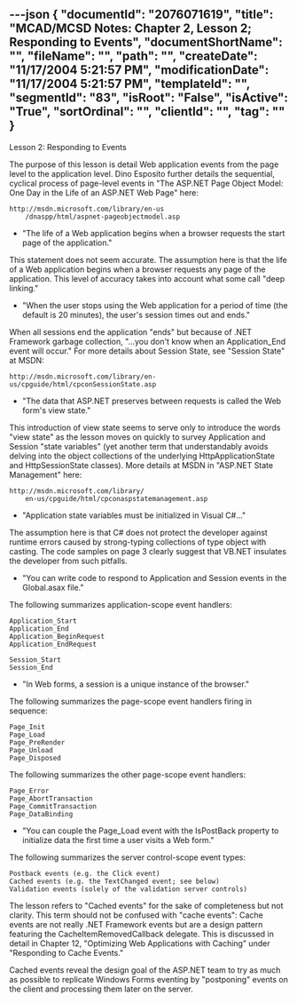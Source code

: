---json
{
  "documentId": "2076071619",
  "title": "MCAD/MCSD Notes: Chapter 2, Lesson 2; Responding to Events",
  "documentShortName": "",
  "fileName": "",
  "path": "",
  "createDate": "11/17/2004 5:21:57 PM",
  "modificationDate": "11/17/2004 5:21:57 PM",
  "templateId": "",
  "segmentId": "83",
  "isRoot": "False",
  "isActive": "True",
  "sortOrdinal": "",
  "clientId": "",
  "tag": ""
}
---

Lesson 2: Responding to Events

The purpose of this lesson is detail Web application events from the page level to the application level. Dino Esposito further details the sequential, cyclical process of page-level events in &quot;The ASP.NET Page Object Model: One Day in the Life of an ASP.NET Web Page&quot; here:

    http://msdn.microsoft.com/library/en-us
        /dnaspp/html/aspnet-pageobjectmodel.asp

* &quot;The life of a Web application begins when a browser requests the start page of the application.&quot;

This statement does not seem accurate. The assumption here is that the life of a Web application begins when a browser requests any page of the application. This level of accuracy takes into account what some call &quot;deep linking.&quot;

* &quot;When the user stops using the Web application for a period of time (the default is 20 minutes), the user's session times out and ends.&quot;

When all sessions end the application &quot;ends&quot; but because of .NET Framework garbage collection, &quot;...you don't know when an Application_End event will occur.&quot; For more details about Session State, see &quot;Session State&quot; at MSDN:

    http://msdn.microsoft.com/library/en-us/cpguide/html/cpconSessionState.asp

* &quot;The data that ASP.NET preserves between requests is called the Web form's view state.&quot;

This introduction of view state seems to serve only to introduce the words &quot;view state&quot; as the lesson moves on quickly to survey Application and Session &quot;state variables&quot; (yet another term that understandably avoids delving into the object collections of the underlying HttpApplicationState and HttpSessionState classes). More details at MSDN in &quot;ASP.NET State Management&quot; here:

    http://msdn.microsoft.com/library/
        en-us/cpguide/html/cpconaspstatemanagement.asp

* &quot;Application state variables must be initialized in Visual C#...&quot;

The assumption here is that C# does not protect the developer against runtime errors caused by strong-typing collections of type object with casting. The code samples on page 3 clearly suggest that VB.NET insulates the developer from such pitfalls.

* &quot;You can write code to respond to Application and Session events in the Global.asax file.&quot;

The following summarizes application-scope event handlers:

    Application_Start
    Application_End
    Application_BeginRequest
    Application_EndRequest

    Session_Start
    Session_End

* &quot;In Web forms, a session is a unique instance of the browser.&quot;

The following summarizes the page-scope event handlers firing in sequence:

    Page_Init
    Page_Load
    Page_PreRender
    Page_Unload
    Page_Disposed

The following summarizes the other page-scope event handlers:

    Page_Error
    Page_AbortTransaction
    Page_CommitTransaction
    Page_DataBinding

* &quot;You can couple the Page_Load event with the IsPostBack property to initialize data the first time a user visits a Web form.&quot;

The following summarizes the server control-scope event types:

    Postback events (e.g. the Click event)
    Cached events (e.g. the TextChanged event; see below)
    Validation events (solely of the validation server controls)

The lesson refers to &quot;Cached events&quot; for the sake of completeness but not clarity. This term should not be confused with &quot;cache events&quot;: Cache events are not really .NET Framework events but are a design pattern featuring the CacheItemRemovedCallback delegate. This is discussed in detail in Chapter 12, &quot;Optimizing Web Applications with Caching&quot; under &quot;Responding to Cache Events.&quot;

Cached events reveal the design goal of the ASP.NET team to try as much as possible to replicate Windows Forms eventing by &quot;postponing&quot; events on the client and processing them later on the server.
